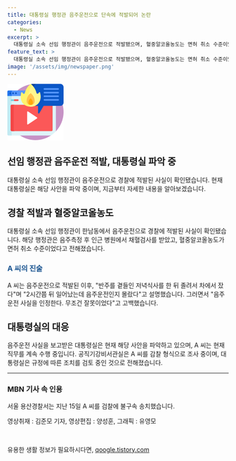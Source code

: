 ```yaml
---
title: 대통령실 행정관 음주운전으로 단속에 적발되어 논란
categories:
  - News
excerpt: >
  대통령실 소속 선임 행정관이 음주운전으로 적발됐으며, 혈중알코올농도는 면허 취소 수준이었던 것으로 확인됐다. A 씨는 음주운전 사실을 인정한다며 사과했고, 해당 사실을 대통령실에 보고한 뒤 직무는 계속 수행 중이라고 전해졌다. 현재 대통령실은 조치 검토 중이며 경찰은 A 씨를 검찰에 불구속 송치했다.
feature_text: >
  대통령실 소속 선임 행정관이 음주운전으로 적발됐으며, 혈중알코올농도는 면허 취소 수준이었던 것으로 확인됐다. A 씨는 음주운전 사실을 인정한다며 사과했고, 해당 사실을 대통령실에 보고한 뒤 직무는 계속 수행 중이라고 전해졌다. 현재 대통령실은 조치 검토 중이며 경찰은 A 씨를 검찰에 불구속 송치했다.
image: '/assets/img/newspaper.png'
---
```


<p><img src="/assets/img/news.png" alt="rentncar 속보" /></p>

<h2>선임 행정관 음주운전 적발, 대통령실 파악 중</h2>

<p data-ke-size="size16">대통령실 소속 선임 행정관이 음주운전으로 경찰에 적발된 사실이 확인됐습니다. 현재 대통령실은 해당 사안을 파악 중이며, 지금부터 자세한 내용을 알아보겠습니다.</p>

<h2 data-ke-size="size26">경찰 적발과 혈중알코올농도</h2>

<p data-ke-size="size16">대통령실 소속 선임 행정관이 한남동에서 음주운전으로 경찰에 적발된 사실이 확인됐습니다. 해당 행정관은 음주측정 후 인근 병원에서 채혈검사를 받았고, 혈중알코올농도가 면허 취소 수준이었다고 전해졌습니다.</p>

<h3><span style="color: #1a5490;">A 씨의 진술</span></h3>

<p data-ke-size="size16">A 씨는 음주운전으로 적발된 이후, "반주를 곁들인 저녁식사를 한 뒤 졸려서 차에서 잤다"며 "2시간쯤 뒤 일어났는데 음주운전인지 몰랐다"고 설명했습니다. 그러면서 "음주운전 사실을 인정한다. 무조건 잘못이었다"고 고백했습니다.</p>

<h2 data-ke-size="size26">대통령실의 대응</h2>

<p data-ke-size="size16">음주운전 사실을 보고받은 대통령실은 현재 해당 사안을 파악하고 있으며, A 씨는 현재 직무를 계속 수행 중입니다. 공직기강비서관실은 A 씨를 감찰 형식으로 조사 중이며, 대통령실은 규정에 따른 조치를 검토 중인 것으로 전해졌습니다.</p>

<hr>

<h3>MBN 기사 속 인용</h3>

<p data-ke-size="size16"> 서울 용산경찰서는 지난 15일 A 씨를 검찰에 불구속 송치했습니다.</p>

<p data-ke-size="size16">영상취재 : 김준모 기자, 영상편집 : 양성훈, 그래픽 : 유영모</p>

<p data-ke-size="size16">&nbsp;</p>
유용한 생활 정보가 필요하시다면, <a href="https://qoogle.tistory.com" rel="dofollow">qoogle.tistory.com</a>


